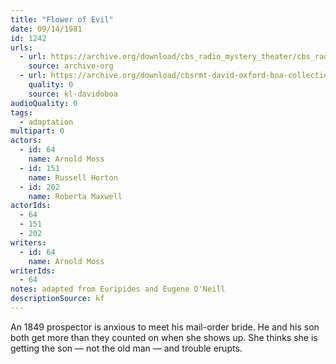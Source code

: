 ```yaml
---
title: "Flower of Evil"
date: 09/14/1981
id: 1242
urls: 
  - url: https://archive.org/download/cbs_radio_mystery_theater/cbs_radio_mystery_theater-1201-1250.zip/cbs_radio_mystery_theater-1201-1250%2Fcbsrmt_1242_flower_of_evil.mp3
    source: archive-org
  - url: https://archive.org/download/cbsrmt-david-oxford-boa-collection/CBSRMT-810914-1242-repeated-811202-Flower-of-Evil-(128-44)_no-id-{BoA}.mp3
    quality: 0
    source: kl-davidoboa
audioQuality: 0
tags: 
  - adaptation
multipart: 0
actors:  
  - id: 64
    name: Arnold Moss  
  - id: 151
    name: Russell Horton  
  - id: 202
    name: Roberta Maxwell
actorIds:  
  - 64  
  - 151  
  - 202
writers:  
  - id: 64
    name: Arnold Moss
writerIds:  
  - 64
notes: adapted from Euripides and Eugene O'Neill
descriptionSource: kf
---
```

An 1849 prospector is anxious to meet his mail-order bride. He and his son both get more than they counted on when she shows up. She thinks she is getting the son — not the old man — and trouble erupts.